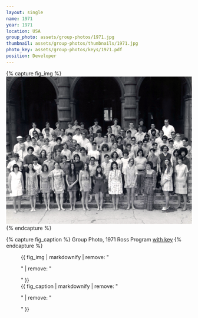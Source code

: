 ```yaml
---
layout: single
name: 1971
year: 1971
location: USA
group_photo: assets/group-photos/1971.jpg
thumbnail: assets/group-photos/thumbnails/1971.jpg
photo_key: assets/group-photos/keys/1971.pdf
position: Developer
---
```

{% capture fig_img %}
[![1971](/assets/group-photos/1971.jpg)](/assets/group-photos/keys/1971.pdf)
{% endcapture %}

{% capture fig_caption %}
Group Photo, 1971 Ross Program [with key](/assets/group-photos/keys/1971.pdf)
{% endcapture %}

<figure>
  {{ fig_img | markdownify | remove: "<p>" | remove: "</p>" }}
  <figcaption>{{ fig_caption | markdownify | remove: "<p>" | remove: "</p>" }}</figcaption>
</figure>
